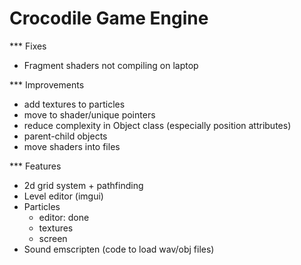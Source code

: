 
# Crocodile Game Engine

*** Fixes
* Fragment shaders not compiling on laptop

*** Improvements
* add textures to particles
* move to shader/unique pointers
* reduce complexity in Object class (especially position attributes)
* parent-child objects
* move shaders into files

*** Features
* 2d grid system + pathfinding
* Level editor (imgui)
* Particles
  * editor: done
  * textures
  * screen
* Sound emscripten (code to load wav/obj files)
